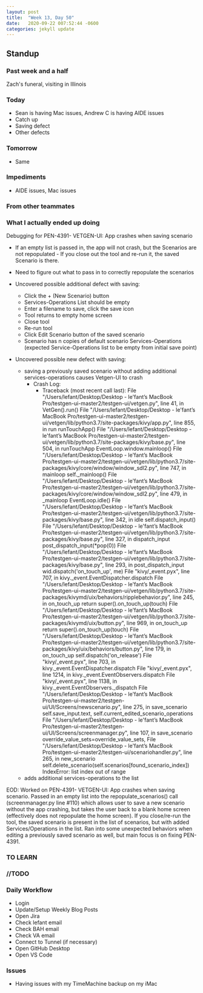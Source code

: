 ```yaml
---
layout: post
title:  "Week 13, Day 50"
date:   2020-09-22 007:52:44 -0600
categories: jekyll update
---
```


## Standup

### Past week and a half
Zach's funeral, visiting in Illinois
  
### Today
* Sean is having Mac issues, Andrew C is having AIDE issues
* Catch up
* Saving defect
* Other defects

### Tomorrow
* Same
  
### Impediments
* AIDE issues, Mac issues
  
### From other teammates


### What I actually ended up doing
Debugging for PEN-4391- VETGEN-UI: App crashes when saving scenario
* If an empty list is passed in, the app will not crash, but the Scenarios are not repopulated - If you close out the tool and re-run it, the saved Scenario is there.
* Need to figure out what to pass in to correctly repopulate the scenarios

* Uncovered possible additional defect with saving:
  * Click the + (New Scenario) button
  * Services-Operations List should be empty
  * Enter a filename to save, click the save icon
  * Tool returns to empty home screen
  * Close tool
  * Re-run tool
  * Click Edit Scenario button of the saved scenario
  * Scenario has n copies of default scenario Services-Operations (expected Service-Operations list to be empty from initial save point)

* Uncovered possible new defect with saving:
  * saving a previously saved scenario without adding additional services-operations causes Vetgen-UI to crash
    * Crash Log:
      * Traceback (most recent call last):
   File "/Users/lefant/Desktop/Desktop - le'fant’s MacBook Pro/testgen-ui-master2/testgen-ui/vetgen.py", line 41, in <module>
     VetGen().run()
   File "/Users/lefant/Desktop/Desktop - le'fant’s MacBook Pro/testgen-ui-master2/testgen-ui/vetgen/lib/python3.7/site-packages/kivy/app.py", line 855, in run
     runTouchApp()
   File "/Users/lefant/Desktop/Desktop - le'fant’s MacBook Pro/testgen-ui-master2/testgen-ui/vetgen/lib/python3.7/site-packages/kivy/base.py", line 504, in runTouchApp
     EventLoop.window.mainloop()
   File "/Users/lefant/Desktop/Desktop - le'fant’s MacBook Pro/testgen-ui-master2/testgen-ui/vetgen/lib/python3.7/site-packages/kivy/core/window/window_sdl2.py", line 747, in mainloop
     self._mainloop()
   File "/Users/lefant/Desktop/Desktop - le'fant’s MacBook Pro/testgen-ui-master2/testgen-ui/vetgen/lib/python3.7/site-packages/kivy/core/window/window_sdl2.py", line 479, in _mainloop
     EventLoop.idle()
   File "/Users/lefant/Desktop/Desktop - le'fant’s MacBook Pro/testgen-ui-master2/testgen-ui/vetgen/lib/python3.7/site-packages/kivy/base.py", line 342, in idle
     self.dispatch_input()
   File "/Users/lefant/Desktop/Desktop - le'fant’s MacBook Pro/testgen-ui-master2/testgen-ui/vetgen/lib/python3.7/site-packages/kivy/base.py", line 327, in dispatch_input
     post_dispatch_input(*pop(0))
   File "/Users/lefant/Desktop/Desktop - le'fant’s MacBook Pro/testgen-ui-master2/testgen-ui/vetgen/lib/python3.7/site-packages/kivy/base.py", line 293, in post_dispatch_input
     wid.dispatch('on_touch_up', me)
   File "kivy/_event.pyx", line 707, in kivy._event.EventDispatcher.dispatch
   File "/Users/lefant/Desktop/Desktop - le'fant’s MacBook Pro/testgen-ui-master2/testgen-ui/vetgen/lib/python3.7/site-packages/kivymd/uix/behaviors/ripplebehavior.py", line 245, in on_touch_up
     return super().on_touch_up(touch)
   File "/Users/lefant/Desktop/Desktop - le'fant’s MacBook Pro/testgen-ui-master2/testgen-ui/vetgen/lib/python3.7/site-packages/kivymd/uix/button.py", line 969, in on_touch_up
     return super().on_touch_up(touch)
   File "/Users/lefant/Desktop/Desktop - le'fant’s MacBook Pro/testgen-ui-master2/testgen-ui/vetgen/lib/python3.7/site-packages/kivy/uix/behaviors/button.py", line 179, in on_touch_up
     self.dispatch('on_release')
   File "kivy/_event.pyx", line 703, in kivy._event.EventDispatcher.dispatch
   File "kivy/_event.pyx", line 1214, in kivy._event.EventObservers.dispatch
   File "kivy/_event.pyx", line 1138, in kivy._event.EventObservers._dispatch
   File "/Users/lefant/Desktop/Desktop - le'fant’s MacBook Pro/testgen-ui-master2/testgen-ui/UI/Screens/newscenario.py", line 275, in save_scenario
     self.save_input.text, self.current_edited_scenario_operations
   File "/Users/lefant/Desktop/Desktop - le'fant’s MacBook Pro/testgen-ui-master2/testgen-ui/UI/Screens/screenmanager.py", line 107, in save_scenario
     override_value_sets=override_value_sets,
   File "/Users/lefant/Desktop/Desktop - le'fant’s MacBook Pro/testgen-ui-master2/testgen-ui/scenariohandler.py", line 265, in new_scenario
     self.delete_scenario(self.scenarios[found_scenario_index])
 IndexError: list index out of range
  * adds additional services-operations to the list 

EOD:
Worked on PEN-4391- VETGEN-UI: App crashes when saving scenario. Passed in an empty list into the repopulate_scenarios() call (screenmanager.py line #110) which allows user to save a new scenario without the app crashing, but takes the user back to a blank home screen (effectively does not repopulate the home screen). If you close/re-run the tool, the saved scenario is present in the list of scenarios, but with added Services/Operations in the list. Ran into some unexpected behaviors when editing a previously saved scenario as well, but main focus is on fixing PEN-4391.

### TO LEARN
  
### //TODO

### Daily Workflow
* Login
* Update/Setup Weekly Blog Posts
* Open Jira
* Check lefant email
* Check BAH email
* Check VA email
* Connect to Tunnel (if necessary)
* Open GitHub Desktop
* Open VS Code
  
### Issues
* Having issues with my TimeMachine backup on my iMac
